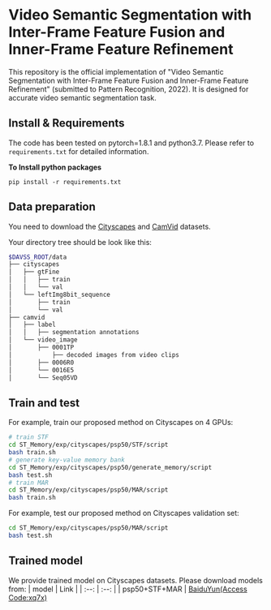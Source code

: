 # Video Semantic Segmentation with Inter-Frame Feature Fusion and Inner-Frame Feature Refinement
This repository is the official implementation of "Video Semantic Segmentation with Inter-Frame Feature Fusion and Inner-Frame Feature Refinement" (submitted to Pattern Recognition, 2022). It is designed for accurate video semantic segmentation task.

## Install & Requirements
The code has been tested on pytorch=1.8.1 and python3.7. Please refer to `requirements.txt` for detailed information.

**To Install python packages**
```
pip install -r requirements.txt
```
## Data preparation
You need to download the [Cityscapes](https://www.cityscapes-dataset.com/) and [CamVid](http://mi.eng.cam.ac.uk/research/projects/VideoRec/CamVid/) datasets.

Your directory tree should be look like this:
````bash
$DAVSS_ROOT/data
├── cityscapes
│   ├── gtFine
│   │   ├── train
│   │   └── val
│   └── leftImg8bit_sequence
│       ├── train
│       └── val
├── camvid
│   ├── label
│   │   ├── segmentation annotations
│   └── video_image
│       ├── 0001TP
│           ├── decoded images from video clips
│       ├── 0006R0
│       └── 0016E5
│       └── Seq05VD
````
## Train and test
For example, train our proposed method on Cityscapes on 4 GPUs:
````bash
# train STF
cd ST_Memory/exp/cityscapes/psp50/STF/script
bash train.sh
# generate key-value memory bank
cd ST_Memory/exp/cityscapes/psp50/generate_memory/script
bash test.sh
# train MAR
cd ST_Memory/exp/cityscapes/psp50/MAR/script
bash train.sh
````

For example, test our proposed method on Cityscapes validation set:
````bash
cd ST_Memory/exp/cityscapes/psp50/MAR/script
bash test.sh
````

## Trained model
We provide trained model on Cityscapes datasets. Please download models from:
| model | Link |
| :--: | :--: |
| psp50+STF+MAR | [BaiduYun(Access Code:xq7x)](https://pan.baidu.com/s/1uFVitsS47oq58Z3RAiCQrQ)

